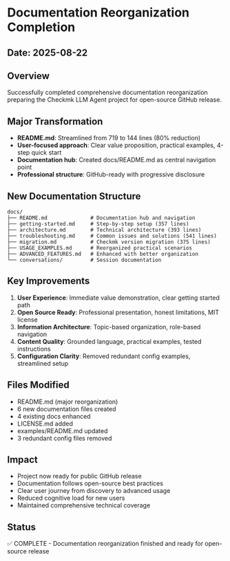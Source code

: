 # Documentation Reorganization Completion

## Date: 2025-08-22

## Overview
Successfully completed comprehensive documentation reorganization preparing the Checkmk LLM Agent project for open-source GitHub release.

## Major Transformation
- **README.md**: Streamlined from 719 to 144 lines (80% reduction)
- **User-focused approach**: Clear value proposition, practical examples, 4-step quick start
- **Documentation hub**: Created docs/README.md as central navigation point
- **Professional structure**: GitHub-ready with progressive disclosure

## New Documentation Structure
```
docs/
├── README.md              # Documentation hub and navigation
├── getting-started.md     # Step-by-step setup (357 lines)
├── architecture.md        # Technical architecture (393 lines)
├── troubleshooting.md     # Common issues and solutions (541 lines)
├── migration.md           # Checkmk version migration (375 lines)
├── USAGE_EXAMPLES.md      # Reorganized practical scenarios
├── ADVANCED_FEATURES.md   # Enhanced with better organization
└── conversations/         # Session documentation
```

## Key Improvements
1. **User Experience**: Immediate value demonstration, clear getting started path
2. **Open Source Ready**: Professional presentation, honest limitations, MIT license
3. **Information Architecture**: Topic-based organization, role-based navigation
4. **Content Quality**: Grounded language, practical examples, tested instructions
5. **Configuration Clarity**: Removed redundant config examples, streamlined setup

## Files Modified
- README.md (major reorganization)
- 6 new documentation files created
- 4 existing docs enhanced
- LICENSE.md added
- examples/README.md updated
- 3 redundant config files removed

## Impact
- Project now ready for public GitHub release
- Documentation follows open-source best practices
- Clear user journey from discovery to advanced usage
- Reduced cognitive load for new users
- Maintained comprehensive technical coverage

## Status
✅ COMPLETE - Documentation reorganization finished and ready for open-source release
